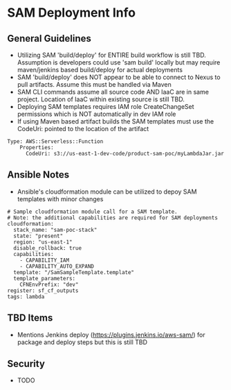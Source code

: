 # SAM Deployment Info

## General Guidelines
* Utilizing SAM 'build/deploy' for ENTIRE build workflow is still TBD. Assumption is developers could use 'sam build' locally but may require maven/jenkins based build/deploy for actual deployments
* SAM 'build/deploy' does NOT appear to be able to connect to Nexus to pull artifacts. Assume this must be handled via Maven
* SAM CLI commands assume all source code AND IaaC are in same project. Location of IaaC within existing source is still TBD.
* Deploying SAM templates requires IAM role CreateChangeSet permissions which is NOT automatically in dev IAM role
* If using Maven based artifact builds the SAM templates must use the CodeUri: pointed to the location of the artifact
```
Type: AWS::Serverless::Function
    Properties:
      CodeUri: s3://us-east-1-dev-code/product-sam-poc/myLambdaJar.jar
```

## Ansible Notes
* Ansible's cloudformation module can be utilized to depoy SAM templates with minor changes
```
# Sample cloudformation module call for a SAM template.
# Note: the additional capabilities are required for SAM deployments
cloudformation:
  stack_name: "sam-poc-stack"
  state: "present"
  region: "us-east-1"
  disable_rollback: true
  capabilities:
    - CAPABILITY_IAM
    - CAPABILITY_AUTO_EXPAND
  template: "/SamSampleTemplate.template"
  template_parameters:
    CFNEnvPrefix: "dev"
register: sf_cf_outputs
tags: lambda
```

## TBD Items
* Mentions Jenkins deploy (https://plugins.jenkins.io/aws-sam/) for package and deploy steps but this is still TBD

## Security
* TODO
